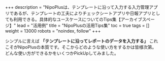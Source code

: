 +++
description = "NipoPlusは、テンプレートに沿って入力する入力管理アプリであるが、テンプレートの工夫によりチェックシートアプリや日報アプリとしても利用できる。具体的なユースケースについてのTips集【アーカイブスページ】"
lead = "活用例"
title = "NipoPlusの活用Tips集"
toc = true
tags = []
weight = 13000
robots = "noindex, follow"
+++

シンプルに言えば **「テンプレートに沿ってレポートのデータを入力する」** これこそがNipoPlusの本質です。そこからどのような使い方をするかは皆様次第。どんな使い方ができるかをいくつかPickUpしてみました。
